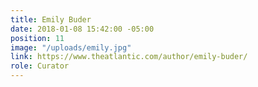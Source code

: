```yaml
---
title: Emily Buder
date: 2018-01-08 15:42:00 -05:00
position: 11
image: "/uploads/emily.jpg"
link: https://www.theatlantic.com/author/emily-buder/
role: Curator
---
```


